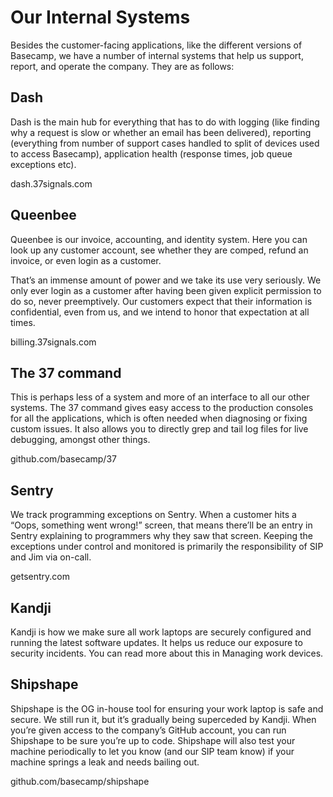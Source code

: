 # Our Internal Systems

Besides the customer-facing applications, like the different versions of Basecamp, we have a number of internal systems that help us support, report, and operate the company. They are as follows:

## Dash

Dash is the main hub for everything that has to do with logging (like finding why a request is slow or whether an email has been delivered), reporting (everything from number of support cases handled to split of devices used to access Basecamp), application health (response times, job queue exceptions etc).

dash.37signals.com

## Queenbee

Queenbee is our invoice, accounting, and identity system. Here you can look up any customer account, see whether they are comped, refund an invoice, or even login as a customer.

That’s an immense amount of power and we take its use very seriously. We only ever login as a customer after having been given explicit permission to do so, never preemptively. Our customers expect that their information is confidential, even from us, and we intend to honor that expectation at all times.

billing.37signals.com

## The 37 command

This is perhaps less of a system and more of an interface to all our other systems. The 37 command gives easy access to the production consoles for all the applications, which is often needed when diagnosing or fixing custom issues. It also allows you to directly grep and tail log files for live debugging, amongst other things.

github.com/basecamp/37

## Sentry

We track programming exceptions on Sentry. When a customer hits a “Oops, something went wrong!” screen, that means there’ll be an entry in Sentry explaining to programmers why they saw that screen. Keeping the exceptions under control and monitored is primarily the responsibility of SIP and Jim via on-call.

getsentry.com

## Kandji

Kandji is how we make sure all work laptops are securely configured and running the latest software updates. It helps us reduce our exposure to security incidents. You can read more about this in Managing work devices.

## Shipshape

Shipshape is the OG in-house tool for ensuring your work laptop is safe and secure. We still run it, but it’s gradually being superceded by Kandji. When you’re given access to the company’s GitHub account, you can run Shipshape to be sure you’re up to code. Shipshape will also test your machine periodically to let you know (and our SIP team know) if your machine springs a leak and needs bailing out.

github.com/basecamp/shipshape
